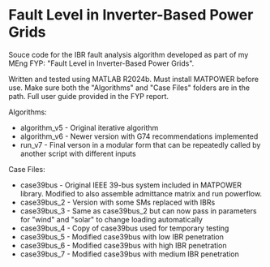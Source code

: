 # Fault Level in Inverter-Based Power Grids

Souce code for the IBR fault analysis algorithm developed as part of my MEng FYP: "Fault Level in Inverter-Based Power
Grids".

Written and tested using MATLAB R2024b. Must install MATPOWER before use. Make sure both the "Algorithms" and "Case Files" folders are in the path. Full user guide provided in the FYP report.

Algorithms:
* algorithm_v5 - Original iterative algorithm
* algorithm_v6 - Newer version with G74 recommendations implemented
* run_v7 - Final verson in a modular form that can be repeatedly called by another script with different inputs

Case Files:
* case39bus - Original IEEE 39-bus system included in MATPOWER library. Modified to also assemble admittance matrix and run powerflow.
* case39bus_2 - Version with some SMs replaced with IBRs
* case39bus_3 - Same as case39bus_2 but can now pass in parameters for "wind" and "solar" to change loading automatically
* case39bus_4 - Copy of case39bus used for temporary testing
* case39bus_5 - Modified case39bus with low IBR penetration
* case39bus_6 - Modified case39bus with high IBR penetration
* case39bus_7 - Modified case39bus with medium IBR penetration
